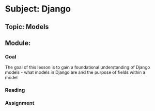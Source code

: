 # Subject: Django
## Topic: Models
## Module: 

### Goal
The goal of this lesson is to gain a foundational understanding of Django models - what models in Django are and the purpose of fields within a model
### Reading 

### Assignment

